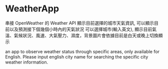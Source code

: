 # WeatherApp
串接 OpenWeather 的 Weather API 顯示目前選擇的城市天氣資訊, 可以顯示目前以及預測接下個幾個小時內的天氣狀況
可以選擇城市(輸入英文), 顯示目前氣溫、氣候狀況、風速、大氣壓力、濕度，背景圖片會依據目前是白天或晚上切換顯示

an app to observe weather status through specific areas, only available for English.
Please input english city name for searching the specific city weather information.
